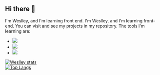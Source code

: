 ## Hi there 👋
I'm Weslley, and I'm learning front end.
I'm Weslley, and I'm learning front-end. You can visit and see my projects in my repository. The tools I'm learning are:
<br>

* <img src="https://img.shields.io/badge/HTML5-E34F26?style=for-the-badge&logo=html5&logoColor=white"/>
* <img src="https://img.shields.io/badge/CSS3-1572B6?style=for-the-badge&logo=css3&logoColor=white"/>
* <img src="https://img.shields.io/badge/JavaScript-F7DF1E?style=for-the-badge&logo=javascript&logoColor=black"/>
[![Weslley stats](https://github-readme-stats.vercel.app/api?username=weslleysilva8)](https://github.com/anuraghazra/github-readme-stats)
<br>
[![Top Langs](https://github-readme-stats.vercel.app/api/top-langs/?username=weslleysilva8)](https://github.com/anuraghazra/github-readme-stats)
<!--
**weslleysilva8/weslleysilva8** is a ✨ _special_ ✨ repository because its `README.md` (this file) appears on your GitHub profile.

Here are some ideas to get you started:

- 🔭 I’m currently working on ...
- 🌱 I’m currently learning ...
- 👯 I’m looking to collaborate on ...
- 🤔 I’m looking for help with ...
- 💬 Ask me about ...
- 📫 How to reach me: ...
- 😄 Pronouns: ...
- ⚡ Fun fact: ...
-->
